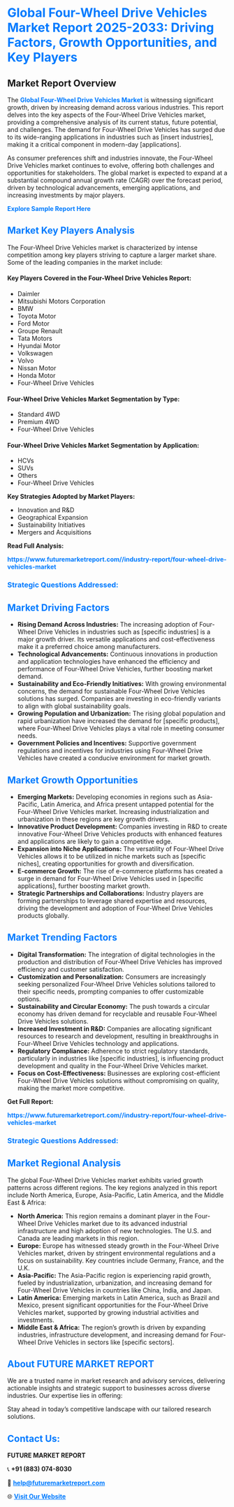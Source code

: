 <h1 style="color: #007BFF;">Global Four-Wheel Drive Vehicles Market Report 2025-2033: Driving Factors, Growth Opportunities, and Key Players</h1>

<section id="overview">
<h2>Market Report Overview</h2>
<p>The <a href="https://www.futuremarketreport.com//industry-report/four-wheel-drive-vehicles-market" style="color: #007BFF; text-decoration: none;"><strong>Global Four-Wheel Drive Vehicles Market</strong></a> is witnessing significant growth, driven by increasing demand across various industries. This report delves into the key aspects of the Four-Wheel Drive Vehicles market, providing a comprehensive analysis of its current status, future potential, and challenges. The demand for Four-Wheel Drive Vehicles has surged due to its wide-ranging applications in industries such as [insert industries], making it a critical component in modern-day [applications].</p>
<p>As consumer preferences shift and industries innovate, the Four-Wheel Drive Vehicles market continues to evolve, offering both challenges and opportunities for stakeholders. The global market is expected to expand at a substantial compound annual growth rate (CAGR) over the forecast period, driven by technological advancements, emerging applications, and increasing investments by major players.</p>
</section>

<section id="overview">
<p><a href="https://www.futuremarketreport.com//request-sample/reportId=90800" style="color: #007BFF; text-decoration: none;"><strong>Explore Sample Report Here</strong></a></p>
</section>

<section id="key-players">
<h2 style="color: #007BFF;">Market Key Players Analysis</h2>
<p>The Four-Wheel Drive Vehicles market is characterized by intense competition among key players striving to capture a larger market share. Some of the leading companies in the market include:</p>
<h4>Key Players Covered in the Four-Wheel Drive Vehicles Report:</h4>
<ul><li>Daimler</li><li>Mitsubishi Motors Corporation</li><li>BMW</li><li>Toyota Motor</li><li>Ford Motor</li><li>Groupe Renault</li><li>Tata Motors</li><li>Hyundai Motor</li><li>Volkswagen</li><li>Volvo</li><li>Nissan Motor</li><li>Honda Motor</li><li>Four-Wheel Drive Vehicles</li></ul>
<h4>Four-Wheel Drive Vehicles Market Segmentation by Type:</h4>
<ul><li>Standard 4WD</li><li>Premium 4WD</li><li>Four-Wheel Drive Vehicles</li></ul>

<h4>Four-Wheel Drive Vehicles Market Segmentation by Application:</h4>
<ul><li>HCVs</li><li>SUVs</li><li>Others</li><li>Four-Wheel Drive Vehicles</li></ul>
<p><strong>Key Strategies Adopted by Market Players:</strong></p>
<ul>
<li>Innovation and R&D</li>
<li>Geographical Expansion</li>
<li>Sustainability Initiatives</li>
<li>Mergers and Acquisitions</li>
</ul>
</section>

<section>
<p><strong>Read Full Analysis: </strong></p><a href="https://www.futuremarketreport.com//industry-report/four-wheel-drive-vehicles-market" style="color: #007BFF; text-decoration: none;"><strong>https://www.futuremarketreport.com//industry-report/four-wheel-drive-vehicles-market</strong></a>
<h3 style="color: #007BFF;">Strategic Questions Addressed:</h3>
</section>

<section id="driving-factors">
<h2 style="color: #007BFF;">Market Driving Factors</h2>
<ul>
<li><strong>Rising Demand Across Industries:</strong> The increasing adoption of Four-Wheel Drive Vehicles in industries such as [specific industries] is a major growth driver. Its versatile applications and cost-effectiveness make it a preferred choice among manufacturers.</li>
<li><strong>Technological Advancements:</strong> Continuous innovations in production and application technologies have enhanced the efficiency and performance of Four-Wheel Drive Vehicles, further boosting market demand.</li>
<li><strong>Sustainability and Eco-Friendly Initiatives:</strong> With growing environmental concerns, the demand for sustainable Four-Wheel Drive Vehicles solutions has surged. Companies are investing in eco-friendly variants to align with global sustainability goals.</li>
<li><strong>Growing Population and Urbanization:</strong> The rising global population and rapid urbanization have increased the demand for [specific products], where Four-Wheel Drive Vehicles plays a vital role in meeting consumer needs.</li>
<li><strong>Government Policies and Incentives:</strong> Supportive government regulations and incentives for industries using Four-Wheel Drive Vehicles have created a conducive environment for market growth.</li>
</ul>
</section>

<section id="growth-opportunities">
<h2 style="color: #007BFF;">Market Growth Opportunities</h2>
<ul>
<li><strong>Emerging Markets:</strong> Developing economies in regions such as Asia-Pacific, Latin America, and Africa present untapped potential for the Four-Wheel Drive Vehicles market. Increasing industrialization and urbanization in these regions are key growth drivers.</li>
<li><strong>Innovative Product Development:</strong> Companies investing in R&D to create innovative Four-Wheel Drive Vehicles products with enhanced features and applications are likely to gain a competitive edge.</li>
<li><strong>Expansion into Niche Applications:</strong> The versatility of Four-Wheel Drive Vehicles allows it to be utilized in niche markets such as [specific niches], creating opportunities for growth and diversification.</li>
<li><strong>E-commerce Growth:</strong> The rise of e-commerce platforms has created a surge in demand for Four-Wheel Drive Vehicles used in [specific applications], further boosting market growth.</li>
<li><strong>Strategic Partnerships and Collaborations:</strong> Industry players are forming partnerships to leverage shared expertise and resources, driving the development and adoption of Four-Wheel Drive Vehicles products globally.</li>
</ul>
</section>

<section id="trending-factors">
<h2 style="color: #007BFF;">Market Trending Factors</h2>
<ul>
<li><strong>Digital Transformation:</strong> The integration of digital technologies in the production and distribution of Four-Wheel Drive Vehicles has improved efficiency and customer satisfaction.</li>
<li><strong>Customization and Personalization:</strong> Consumers are increasingly seeking personalized Four-Wheel Drive Vehicles solutions tailored to their specific needs, prompting companies to offer customizable options.</li>
<li><strong>Sustainability and Circular Economy:</strong> The push towards a circular economy has driven demand for recyclable and reusable Four-Wheel Drive Vehicles solutions.</li>
<li><strong>Increased Investment in R&D:</strong> Companies are allocating significant resources to research and development, resulting in breakthroughs in Four-Wheel Drive Vehicles technology and applications.</li>
<li><strong>Regulatory Compliance:</strong> Adherence to strict regulatory standards, particularly in industries like [specific industries], is influencing product development and quality in the Four-Wheel Drive Vehicles market.</li>
<li><strong>Focus on Cost-Effectiveness:</strong> Businesses are exploring cost-efficient Four-Wheel Drive Vehicles solutions without compromising on quality, making the market more competitive.</li>
</ul>
</section>

<section>
<p><strong>Get Full Report: </strong></p><a href="https://www.futuremarketreport.com//industry-report/four-wheel-drive-vehicles-market" style="color: #007BFF; text-decoration: none;"><strong>https://www.futuremarketreport.com//industry-report/four-wheel-drive-vehicles-market</strong></a>
<h3 style="color: #007BFF;">Strategic Questions Addressed:</h3>
</section>


<section id="regional-analysis">
<h2 style="color: #007BFF;">Market Regional Analysis</h2>
<p>The global Four-Wheel Drive Vehicles market exhibits varied growth patterns across different regions. The key regions analyzed in this report include North America, Europe, Asia-Pacific, Latin America, and the Middle East & Africa:</p>
<ul>
<li><strong>North America:</strong> This region remains a dominant player in the Four-Wheel Drive Vehicles market due to its advanced industrial infrastructure and high adoption of new technologies. The U.S. and Canada are leading markets in this region.</li>
<li><strong>Europe:</strong> Europe has witnessed steady growth in the Four-Wheel Drive Vehicles market, driven by stringent environmental regulations and a focus on sustainability. Key countries include Germany, France, and the U.K.</li>
<li><strong>Asia-Pacific:</strong> The Asia-Pacific region is experiencing rapid growth, fueled by industrialization, urbanization, and increasing demand for Four-Wheel Drive Vehicles in countries like China, India, and Japan.</li>
<li><strong>Latin America:</strong> Emerging markets in Latin America, such as Brazil and Mexico, present significant opportunities for the Four-Wheel Drive Vehicles market, supported by growing industrial activities and investments.</li>
<li><strong>Middle East & Africa:</strong> The region’s growth is driven by expanding industries, infrastructure development, and increasing demand for Four-Wheel Drive Vehicles in sectors like [specific sectors].</li>
</ul>
</section>

<footer>
<h2 style="color: #007BFF;">About FUTURE MARKET REPORT</h2>
<p>We are a trusted name in market research and advisory services, delivering actionable insights and strategic support to businesses across diverse industries. Our expertise lies in offering:</p>

<p>Stay ahead in today’s competitive landscape with our tailored research solutions.</p>

<h2 style="color: #007BFF;">Contact Us:</h2>
<p><strong>FUTURE MARKET REPORT</strong></p>
<p>📞 <strong>+91 (883) 074-8030</strong></p>
<p>📧 <strong><a href="mailto:help@futuremarketreport.com" style="color: #007BFF;">help@futuremarketreport.com</a></strong></p>
<p>🌐 <strong><a href="https://www.futuremarketreport.com/" style="color: #007BFF;">Visit Our Website</a></strong></p>
</footer>